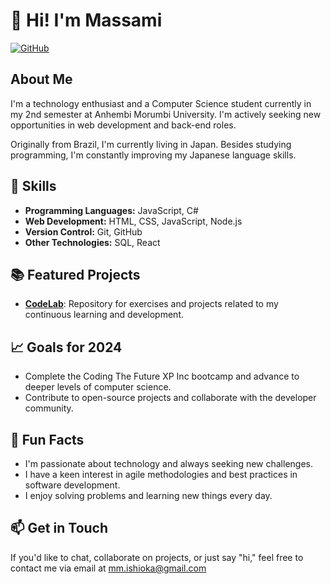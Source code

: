 # 👋 Hi! I'm Massami

<!--[![LinkedIn](https://img.shields.io/badge/LinkedIn-Profile-blue)](https://www.linkedin.com/in/your-profile)-->
[![GitHub](https://img.shields.io/badge/GitHub-Follow-black)](https://github.com/mcmassami)

## About Me

I'm a technology enthusiast and a Computer Science student currently in my 2nd semester at Anhembi Morumbi University. I'm actively seeking new opportunities in web development and back-end roles.

Originally from Brazil, I'm currently living in Japan. Besides studying programming, I'm constantly improving my Japanese language skills.

## 🚀 Skills

- **Programming Languages:** JavaScript, C#
- **Web Development:** HTML, CSS, JavaScript, Node.js
- **Version Control:** Git, GitHub
- **Other Technologies:** SQL, React

## 📚 Featured Projects

- [**CodeLab**](https://github.com/mcmassami/codelab): Repository for exercises and projects related to my continuous learning and development.
<!-- - [**Exercism**](https://github.com/mcmassami/exercism): Organization of my solved exercises and challenges on Exercism. -->

## 📈 Goals for 2024

- Complete the Coding The Future XP Inc bootcamp and advance to deeper levels of computer science.
- Contribute to open-source projects and collaborate with the developer community.

## 🌟 Fun Facts

- I'm passionate about technology and always seeking new challenges.
- I have a keen interest in agile methodologies and best practices in software development.
- I enjoy solving problems and learning new things every day.

## 📫 Get in Touch

If you'd like to chat, collaborate on projects, or just say "hi," feel free to contact me via <!--[LinkedIn](https://www.linkedin.com/in/your-profile) or -->email at mm.ishioka@gmail.com